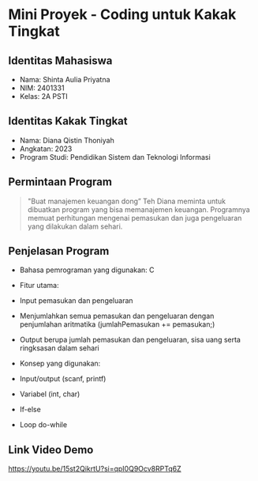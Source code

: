 # Mini Proyek - Coding untuk Kakak Tingkat

## Identitas Mahasiswa
- Nama: Shinta Aulia Priyatna
- NIM: 2401331
- Kelas: 2A PSTI

## Identitas Kakak Tingkat
- Nama: Diana Qistin Thoniyah
- Angkatan: 2023
- Program Studi: Pendidikan Sistem dan Teknologi Informasi
  
## Permintaan Program
> "Buat manajemen keuangan dong”
> Teh Diana meminta untuk dibuatkan program yang bisa memanajemen keuangan. Programnya memuat perhitungan mengenai pemasukan dan juga pengeluaran yang dilakukan dalam sehari.

## Penjelasan Program
- Bahasa pemrograman yang digunakan: C
- Fitur utama:
 - Input pemasukan dan pengeluaran
 - Menjumlahkan semua pemasukan dan pengeluaran dengan penjumlahan aritmatika (jumlahPemasukan += pemasukan;)
 - Output berupa jumlah pemasukan dan pengeluaran, sisa uang serta ringksasan dalam sehari
  
- Konsep yang digunakan:
 - Input/output (scanf, printf)
 - Variabel (int, char)
 - If-else
 - Loop do-while
  
## Link Video Demo
https://youtu.be/15st2QikrtU?si=qpI0Q9Ocv8RPTq6Z
